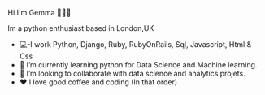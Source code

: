 Hi I'm Gemma 👩🏽‍💻


Im a python enthusiast based in London,UK

- 💻-I work Python, Django, Ruby, RubyOnRails,  Sql, Javascript, Html & Css
- 🌱 I’m currently learning python for Data Science and Machine learning.
- 👯 I’m looking to collaborate with data science and analytics projets.
- ♥️ I love good coffee and coding (In that order)
